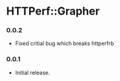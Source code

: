 HTTPerf::Grapher
================

### 0.0.2

* Fixed critial bug which breaks httperfrb

### 0.0.1

* Initial release.


